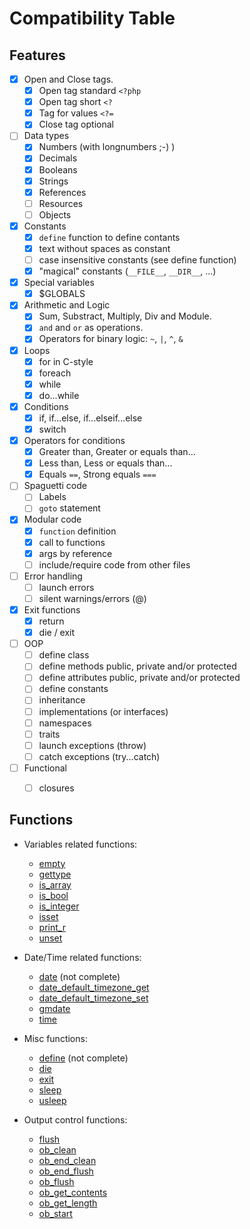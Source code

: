 Compatibility Table
===================

Features
--------

- [x] Open and Close tags.
    - [x] Open tag standard `<?php`
    - [x] Open tag short `<?`
    - [x] Tag for values `<?=`
    - [x] Close tag optional
- [ ] Data types
    - [x] Numbers (with longnumbers ;-) )
    - [x] Decimals
    - [x] Booleans
    - [x] Strings
    - [x] References
    - [ ] Resources
    - [ ] Objects
- [x] Constants
    - [x] `define` function to define contants
    - [x] text without spaces as constant
    - [ ] case insensitive constants (see define function)
    - [x] "magical" constants (`__FILE__`, `__DIR__`, ...)
- [x] Special variables
    - [x] $GLOBALS
- [x] Arithmetic and Logic
    - [x] Sum, Substract, Multiply, Div and Module.
    - [x] `and` and `or` as operations.
    - [x] Operators for binary logic: `~`, `|`, `^`, `&`
- [x] Loops
    - [x] for in C-style
    - [x] foreach
    - [x] while
    - [x] do...while
- [x] Conditions
    - [x] if, if...else, if...elseif...else
    - [x] switch
- [x] Operators for conditions
    - [x] Greater than, Greater or equals than...
    - [x] Less than, Less or equals than...
    - [x] Equals `==`, Strong equals `===`
- [ ] Spaguetti code
    - [ ] Labels
    - [ ] `goto` statement
- [x] Modular code
    - [x] `function` definition
    - [x] call to functions
    - [x] args by reference
    - [ ] include/require code from other files
- [ ] Error handling
    - [ ] launch errors
    - [ ] silent warnings/errors (@)
- [x] Exit functions
    - [x] return
    - [x] die / exit
- [ ] OOP
    - [ ] define class
    - [ ] define methods public, private and/or protected
    - [ ] define attributes public, private and/or protected
    - [ ] define constants
    - [ ] inheritance
    - [ ] implementations (or interfaces)
    - [ ] namespaces
    - [ ] traits
    - [ ] launch exceptions (throw)
    - [ ] catch exceptions (try...catch)
- [ ] Functional
    - [ ] closures


Functions
---------

 * Variables related functions:
   * [empty](http://www.php.net/empty)
   * [gettype](http://www.php.net/gettype)
   * [is_array](http://www.php.net/is_array)
   * [is_bool](http://www.php.net/is_bool)
   * [is_integer](http://www.php.net/is_integer)
   * [isset](http://www.php.net/isset)
   * [print_r](http://www.php.net/print_r)
   * [unset](http://www.php.net/unset)

 * Date/Time related functions:
   * [date](http://www.php.net/date) (not complete)
   * [date_default_timezone_get](http://www.php.net/date_default_timezone_get)
   * [date_default_timezone_set](http://www.php.net/date_default_timezone_set)
   * [gmdate](http://www.php.net/gmdate)
   * [time](http://www.php.net/time)

 * Misc functions:
   * [define](http://www.php.net/define) (not complete)
   * [die](http://www.php.net/die)
   * [exit](http://www.php.net/exit)
   * [sleep](http://www.php.net/sleep)
   * [usleep](http://www.php.net/usleep)

 * Output control functions:
   * [flush](http://www.php.net/flush)
   * [ob_clean](http://www.php.net/ob_clean)
   * [ob_end_clean](http://www.php.net/ob_end_clean)
   * [ob_end_flush](http://www.php.net/ob_end_flush)
   * [ob_flush](http://www.php.net/ob_flush)
   * [ob_get_contents](http://www.php.net/ob_get_contents)
   * [ob_get_length](http://www.php.net/ob_get_length)
   * [ob_start](http://www.php.net/ob_start)
